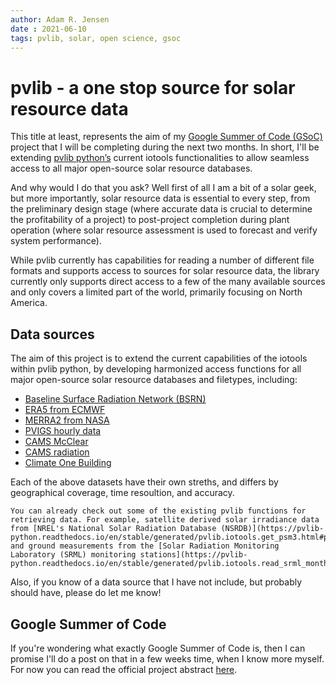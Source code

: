 ```yaml
---
author: Adam R. Jensen
date : 2021-06-10
tags: pvlib, solar, open science, gsoc
---
```


# pvlib - a one stop source for solar resource data

This title at least, represents the aim of my [Google Summer of Code (GSoC)](https://summerofcode.withgoogle.com/about/) project that I will be completing during the next two months. In short, I'll be extending [pvlib python’s](https://pvlib-python.readthedocs.io/en/stable/) current iotools functionalities to allow seamless access to all major open-source solar resource databases.

And why would I do that you ask? Well first of all I am a bit of a solar geek, but more importantly, solar resource data is essential to every step, from the preliminary design stage (where accurate data is crucial to determine the profitability of a project) to post-project completion during plant operation (where solar resource assessment is used to forecast and verify system performance).

While pvlib currently has capabilities for reading a number of different file formats and supports access to sources for solar resource data, the library currently only supports direct access to a few of the many available sources and only covers a limited part of the world, primarily focusing on North America.


## Data sources
The aim of this project is to extend the current capabilities of the iotools within pvlib python, by developing harmonized access functions for all major open-source solar resource databases and filetypes, including:
- [Baseline Surface Radiation Network (BSRN)](https://bsrn.awi.de/) 
- [ERA5 from ECMWF](https://www.ecmwf.int/en/forecasts/datasets/reanalysis-datasets/era5)
- [MERRA2 from NASA](https://gmao.gsfc.nasa.gov/reanalysis/MERRA-2/)
- [PVIGS hourly data](https://ec.europa.eu/jrc/en/PVGIS/tools/hourly-radiation)
- [CAMS McClear](http://www.soda-pro.com/web-services/radiation/cams-mcclear)
- [CAMS radiation](http://www.soda-pro.com/web-services/radiation/cams-radiation-service/info)
- [Climate One Building](http://climate.onebuilding.org/)

Each of the above datasets have their own streths, and differs by geographical coverage, time resoultion, and accuracy.

```{note}
You can already check out some of the existing pvlib functions for retrieving data. For example, satellite derived solar irradiance data from [NREL's National Solar Radiation Database (NSRDB)](https://pvlib-python.readthedocs.io/en/stable/generated/pvlib.iotools.get_psm3.html#pvlib.iotools.get_psm3) and ground measurements from the [Solar Radiation Monitoring Laboratory (SRML) monitoring stations](https://pvlib-python.readthedocs.io/en/stable/generated/pvlib.iotools.read_srml_month_from_solardat.html#pvlib.iotools.read_srml_month_from_solardat).
```

Also, if you know of a data source that I have not include, but probably should have, please do let me know!

## Google Summer of Code
If you're wondering what exactly Google Summer of Code is, then I can promise I'll do a post on that in a few weeks time, when I know more myself. For now you can read the official project abstract [here](https://summerofcode.withgoogle.com/projects/#6071460558274560).






